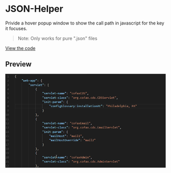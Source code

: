 # JSON-Helper

Privide a hover popup window to show the call path in javascript for the key it focuses.
>Note: Only works for pure ".json" files

[View the code](https://github.com/mine2chow/JSON-Helper)

## Preview

![avatar](./client/imgs/JSON-Helper.gif)

